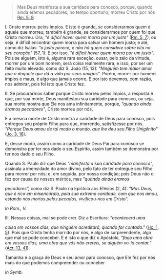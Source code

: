
> Mas Deus manifesta a sua caridade para conosco, porque, quando ainda éramos pecadores, no tempo oportuno, morreu Cristo por nós  
[Rm. 5, 8](https://vulgata.online/bible/Rm.5?ed=MS&vfn=MS.Rm.5.8:vs)

I. Cristo morreu pelos ímpios. E isto é grande, se considerarmos quem é aquele que morreu; também é grande, se considerarmos por quem foi que Cristo morreu. Ora, *"é difícil haver quem morra por um justo"* ([Rm. 5, 7](https://vulgata.online/bible/Rm.5?ed=MS&vfn=MS.Rm.5.7:vs)), ou seja, é difícil encontrar quem morra para salvar um homem justo; e até, como diz Isaías: *"o justo perece, e não há quem considere sobre isto no seu coração"* (57, 1). E por isso, *"é difícil haver quem morra por um justo".* Pois se alguém, isto é, alguma rara exceção, ousar, pelo zelo da virtude, morrer por um bom homem, será coisa realmente rara; e isso, por ser um feito muito elevado, como diz S. João (15, 13): *"Ninguém tem maior amor que o daquele que dá a vida por seus amigos"*. Porém, morrer por homens ímpios e maus, é algo que jamais ocorre. E por isto devemos, com razão, nos admirar, pois foi isto que Cristo fez.

II.  Se procurarmos saber porque Cristo morreu pelos ímpios, a resposta é que, por sua morte, Deus manifestou sua caridade para conosco, ou seja, sua morte mostra que Ele nos ama infinitamente, porque, *"quando ainda éramos pecadores"*, Cristo morreu por nós.

E a mesma morte de Cristo mostra a caridade de Deus para conosco, pois entregou seu próprio Filho para que, morrendo, satisfizesse por nós. *"Porque Deus amou de tal modo o mundo, que lhe deu seu Filho Unigênito"* ([Jo. 3, 16](https://vulgata.online/bible/Jo.3?ed=MS&vfn=MS.Jo.3.16:vs)).

E, desse modo, assim como a caridade de Deus Pai para conosco se demonstra por ter nos dado o seu Espírito, assim também se demonstra por ter nos dado o seu Filho.

Quando S. Paulo diz que Deus *"manifesta a sua caridade para conosco"*, assinala a imensidade do amor divino, pelo fato de ter entregue seu Filho para morrer por nós; e, em seguida, por nossa condição; pois Deus não o fez por causa de nossos méritos, mas *"quando ainda éramos*

*pecadores",* como diz S. Paulo na Epístola aos Efésios (2, 4): *"Mas Deus, que é rico em misericórdia, pela sua extrema caridade, com que nos amou, estando nós mortos pelos pecados, vivificou-nos em Cristo".*

*In Rom., V.*

III.  Nessas coisas, mal se pode crer. Diz a Escritura: *"acontecerá uma*

*coisa em vossos dias, que ninguém acreditará, quando for contada."* ([Hc. 1, 5](https://vulgata.online/bible/Hc.1?ed=MS&vfn=MS.Hc.1.5:vs)). Pois que Cristo tenha morrido por nós, é algo de surpreendente, algo que mal se pode conceber. E é isto o que diz o Apóstolo, *"faço uma obra em vossos dias, uma obra que vós não crereis, se alguém vo-la contar."* ([Act. 13, 41](https://vulgata.online/bible/Act.13?ed=MS&vfn=MS.Act.13.41:vs))

Tamanha é a graça de Deus e seu amor para conosco, que Ele fez por nós mais do que podemos compreender ou conceber.

*In Symb.*

